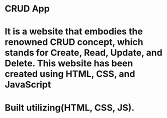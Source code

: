 # CRUD App
# It is a website that embodies the renowned CRUD concept, which stands for Create, Read, Update, and Delete. This website has been created using HTML, CSS, and JavaScript
# Built utilizing(HTML, CSS, JS).
